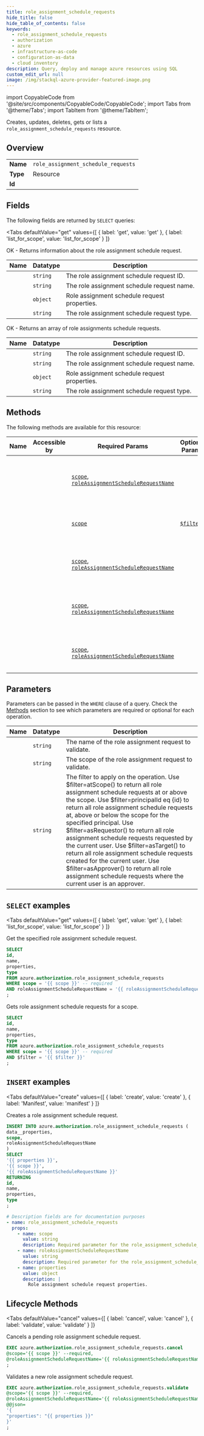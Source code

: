 ```yaml
--- 
title: role_assignment_schedule_requests
hide_title: false
hide_table_of_contents: false
keywords:
  - role_assignment_schedule_requests
  - authorization
  - azure
  - infrastructure-as-code
  - configuration-as-data
  - cloud inventory
description: Query, deploy and manage azure resources using SQL
custom_edit_url: null
image: /img/stackql-azure-provider-featured-image.png
---
```


import CopyableCode from '@site/src/components/CopyableCode/CopyableCode';
import Tabs from '@theme/Tabs';
import TabItem from '@theme/TabItem';

Creates, updates, deletes, gets or lists a <code>role_assignment_schedule_requests</code> resource.

## Overview
<table><tbody>
<tr><td><b>Name</b></td><td><code>role_assignment_schedule_requests</code></td></tr>
<tr><td><b>Type</b></td><td>Resource</td></tr>
<tr><td><b>Id</b></td><td><CopyableCode code="azure.authorization.role_assignment_schedule_requests" /></td></tr>
</tbody></table>

## Fields

The following fields are returned by `SELECT` queries:

<Tabs
    defaultValue="get"
    values={[
        { label: 'get', value: 'get' },
        { label: 'list_for_scope', value: 'list_for_scope' }
    ]}
>
<TabItem value="get">

OK - Returns information about the role assignment schedule request.

<table>
<thead>
    <tr>
    <th>Name</th>
    <th>Datatype</th>
    <th>Description</th>
    </tr>
</thead>
<tbody>
<tr>
    <td><CopyableCode code="id" /></td>
    <td><code>string</code></td>
    <td>The role assignment schedule request ID.</td>
</tr>
<tr>
    <td><CopyableCode code="name" /></td>
    <td><code>string</code></td>
    <td>The role assignment schedule request name.</td>
</tr>
<tr>
    <td><CopyableCode code="properties" /></td>
    <td><code>object</code></td>
    <td>Role assignment schedule request properties.</td>
</tr>
<tr>
    <td><CopyableCode code="type" /></td>
    <td><code>string</code></td>
    <td>The role assignment schedule request type.</td>
</tr>
</tbody>
</table>
</TabItem>
<TabItem value="list_for_scope">

OK - Returns an array of role assignments schedule requests.

<table>
<thead>
    <tr>
    <th>Name</th>
    <th>Datatype</th>
    <th>Description</th>
    </tr>
</thead>
<tbody>
<tr>
    <td><CopyableCode code="id" /></td>
    <td><code>string</code></td>
    <td>The role assignment schedule request ID.</td>
</tr>
<tr>
    <td><CopyableCode code="name" /></td>
    <td><code>string</code></td>
    <td>The role assignment schedule request name.</td>
</tr>
<tr>
    <td><CopyableCode code="properties" /></td>
    <td><code>object</code></td>
    <td>Role assignment schedule request properties.</td>
</tr>
<tr>
    <td><CopyableCode code="type" /></td>
    <td><code>string</code></td>
    <td>The role assignment schedule request type.</td>
</tr>
</tbody>
</table>
</TabItem>
</Tabs>

## Methods

The following methods are available for this resource:

<table>
<thead>
    <tr>
    <th>Name</th>
    <th>Accessible by</th>
    <th>Required Params</th>
    <th>Optional Params</th>
    <th>Description</th>
    </tr>
</thead>
<tbody>
<tr>
    <td><a href="#get"><CopyableCode code="get" /></a></td>
    <td><CopyableCode code="select" /></td>
    <td><a href="#parameter-scope"><code>scope</code></a>, <a href="#parameter-roleAssignmentScheduleRequestName"><code>roleAssignmentScheduleRequestName</code></a></td>
    <td></td>
    <td>Get the specified role assignment schedule request.</td>
</tr>
<tr>
    <td><a href="#list_for_scope"><CopyableCode code="list_for_scope" /></a></td>
    <td><CopyableCode code="select" /></td>
    <td><a href="#parameter-scope"><code>scope</code></a></td>
    <td><a href="#parameter-$filter"><code>$filter</code></a></td>
    <td>Gets role assignment schedule requests for a scope.</td>
</tr>
<tr>
    <td><a href="#create"><CopyableCode code="create" /></a></td>
    <td><CopyableCode code="insert" /></td>
    <td><a href="#parameter-scope"><code>scope</code></a>, <a href="#parameter-roleAssignmentScheduleRequestName"><code>roleAssignmentScheduleRequestName</code></a></td>
    <td></td>
    <td>Creates a role assignment schedule request.</td>
</tr>
<tr>
    <td><a href="#cancel"><CopyableCode code="cancel" /></a></td>
    <td><CopyableCode code="exec" /></td>
    <td><a href="#parameter-scope"><code>scope</code></a>, <a href="#parameter-roleAssignmentScheduleRequestName"><code>roleAssignmentScheduleRequestName</code></a></td>
    <td></td>
    <td>Cancels a pending role assignment schedule request.</td>
</tr>
<tr>
    <td><a href="#validate"><CopyableCode code="validate" /></a></td>
    <td><CopyableCode code="exec" /></td>
    <td><a href="#parameter-scope"><code>scope</code></a>, <a href="#parameter-roleAssignmentScheduleRequestName"><code>roleAssignmentScheduleRequestName</code></a></td>
    <td></td>
    <td>Validates a new role assignment schedule request.</td>
</tr>
</tbody>
</table>

## Parameters

Parameters can be passed in the `WHERE` clause of a query. Check the [Methods](#methods) section to see which parameters are required or optional for each operation.

<table>
<thead>
    <tr>
    <th>Name</th>
    <th>Datatype</th>
    <th>Description</th>
    </tr>
</thead>
<tbody>
<tr id="parameter-roleAssignmentScheduleRequestName">
    <td><CopyableCode code="roleAssignmentScheduleRequestName" /></td>
    <td><code>string</code></td>
    <td>The name of the role assignment request to validate.</td>
</tr>
<tr id="parameter-scope">
    <td><CopyableCode code="scope" /></td>
    <td><code>string</code></td>
    <td>The scope of the role assignment request to validate.</td>
</tr>
<tr id="parameter-$filter">
    <td><CopyableCode code="$filter" /></td>
    <td><code>string</code></td>
    <td>The filter to apply on the operation. Use $filter=atScope() to return all role assignment schedule requests at or above the scope. Use $filter=principalId eq &#123;id&#125; to return all role assignment schedule requests at, above or below the scope for the specified principal. Use $filter=asRequestor() to return all role assignment schedule requests requested by the current user. Use $filter=asTarget() to return all role assignment schedule requests created for the current user. Use $filter=asApprover() to return all role assignment schedule requests where the current user is an approver.</td>
</tr>
</tbody>
</table>

## `SELECT` examples

<Tabs
    defaultValue="get"
    values={[
        { label: 'get', value: 'get' },
        { label: 'list_for_scope', value: 'list_for_scope' }
    ]}
>
<TabItem value="get">

Get the specified role assignment schedule request.

```sql
SELECT
id,
name,
properties,
type
FROM azure.authorization.role_assignment_schedule_requests
WHERE scope = '{{ scope }}' -- required
AND roleAssignmentScheduleRequestName = '{{ roleAssignmentScheduleRequestName }}' -- required
;
```
</TabItem>
<TabItem value="list_for_scope">

Gets role assignment schedule requests for a scope.

```sql
SELECT
id,
name,
properties,
type
FROM azure.authorization.role_assignment_schedule_requests
WHERE scope = '{{ scope }}' -- required
AND $filter = '{{ $filter }}'
;
```
</TabItem>
</Tabs>


## `INSERT` examples

<Tabs
    defaultValue="create"
    values={[
        { label: 'create', value: 'create' },
        { label: 'Manifest', value: 'manifest' }
    ]}
>
<TabItem value="create">

Creates a role assignment schedule request.

```sql
INSERT INTO azure.authorization.role_assignment_schedule_requests (
data__properties,
scope,
roleAssignmentScheduleRequestName
)
SELECT 
'{{ properties }}',
'{{ scope }}',
'{{ roleAssignmentScheduleRequestName }}'
RETURNING
id,
name,
properties,
type
;
```
</TabItem>
<TabItem value="manifest">

```yaml
# Description fields are for documentation purposes
- name: role_assignment_schedule_requests
  props:
    - name: scope
      value: string
      description: Required parameter for the role_assignment_schedule_requests resource.
    - name: roleAssignmentScheduleRequestName
      value: string
      description: Required parameter for the role_assignment_schedule_requests resource.
    - name: properties
      value: object
      description: |
        Role assignment schedule request properties.
```
</TabItem>
</Tabs>


## Lifecycle Methods

<Tabs
    defaultValue="cancel"
    values={[
        { label: 'cancel', value: 'cancel' },
        { label: 'validate', value: 'validate' }
    ]}
>
<TabItem value="cancel">

Cancels a pending role assignment schedule request.

```sql
EXEC azure.authorization.role_assignment_schedule_requests.cancel 
@scope='{{ scope }}' --required, 
@roleAssignmentScheduleRequestName='{{ roleAssignmentScheduleRequestName }}' --required
;
```
</TabItem>
<TabItem value="validate">

Validates a new role assignment schedule request.

```sql
EXEC azure.authorization.role_assignment_schedule_requests.validate 
@scope='{{ scope }}' --required, 
@roleAssignmentScheduleRequestName='{{ roleAssignmentScheduleRequestName }}' --required 
@@json=
'{
"properties": "{{ properties }}"
}'
;
```
</TabItem>
</Tabs>
